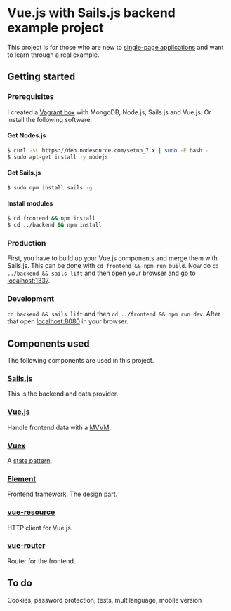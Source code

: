 # Vue.js with Sails.js backend example project
This project is for those who are new to [single-page applications](https://en.wikipedia.org/wiki/Single-page_application) and want to learn through a real example.

## Getting started
### Prerequisites
I created a [Vagrant box](https://github.com/ndabAP/Vagrant-box-with-Sails.js-Vue.js-and-MongoDB) with MongoDB, Node.js, Sails.js and Vue.js. Or install the following software.

#### Get Nodes.js
```bash
$ curl -sL https://deb.nodesource.com/setup_7.x | sudo -E bash -
$ sudo apt-get install -y nodejs
```
#### Get Sails.js
```bash
$ sudo npm install sails -g
```
#### Install modules
```bash
$ cd frontend && npm install
$ cd ../backend && npm install
```

### Production
First, you have to build up your Vue.js components and merge them with Sails.js. This can be done with `cd frontend && npm run build`. Now do `cd ../backend && sails lift` and then open your browser and go to [localhost:1337](http://localhost:1337).

### Development
`cd backend && sails lift` and then `cd ../frontend && npm run dev`. After that open [localhost:8080](http://localhost:8080) in your browser.

## Components used
The following components are used in this project.

### [Sails.js](https://github.com/balderdashy/sails)
This is the backend and data provider.

### [Vue.js](https://github.com/vuejs/vue)
Handle frontend data with a [MVVM](https://en.wikipedia.org/wiki/Model%E2%80%93view%E2%80%93viewmodel).

### [Vuex](https://github.com/vuejs/vuex)
A [state pattern](https://en.wikipedia.org/wiki/State_pattern).

### [Element](https://github.com/ElemeFE/element)
Frontend framework. The design part.

### [vue-resource](https://github.com/pagekit/vue-resource)
HTTP client for Vue.js.

### [vue-router](https://github.com/vuejs/vue-router)
Router for the frontend.

## To do
Cookies, password protection, tests, multilanguage, mobile version

